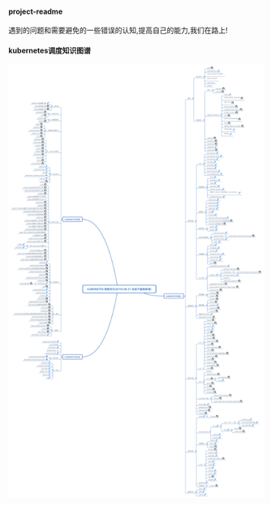 #### project-readme

遇到的问题和需要避免的一些错误的认知,提高自己的能力,我们在路上!

#### kubernetes调度知识图谱

<p align="center">
<img width="700" align="center" src="images/2.png" />
</p>
